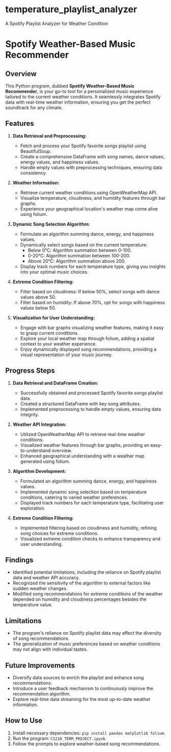 # temperature_playlist_analyzer
A Spotify Playlist Analyzer for Weather Condition

# Spotify Weather-Based Music Recommender

## Overview

This Python program, dubbed **Spotify Weather-Based Music Recommender**, is your go-to tool for a personalized music experience tailored to the current weather conditions. It seamlessly integrates Spotify data with real-time weather information, ensuring you get the perfect soundtrack for any climate.

## Features

1. **Data Retrieval and Preprocessing:**
   - Fetch and process your Spotify favorite songs playlist using BeautifulSoup.
   - Create a comprehensive DataFrame with song names, dance values, energy values, and happiness values.
   - Handle empty values with preprocessing techniques, ensuring data consistency.

2. **Weather Information:**
   - Retrieve current weather conditions using OpenWeatherMap API.
   - Visualize temperature, cloudiness, and humidity features through bar graphs.
   - Experience your geographical location's weather map come alive using folium.

3. **Dynamic Song Selection Algorithm:**
   - Formulate an algorithm summing dance, energy, and happiness values.
   - Dynamically select songs based on the current temperature:
     - Below 0°C: Algorithm summation between 0-100.
     - 0-20°C: Algorithm summation between 100-200.
     - Above 20°C: Algorithm summation above 200.
   - Display track numbers for each temperature type, giving you insights into your optimal music choices.

4. **Extreme Condition Filtering:**
   - Filter based on cloudiness: If below 50%, select songs with dance values above 50.
   - Filter based on humidity: If above 70%, opt for songs with happiness values below 50.

5. **Visualization for User Understanding:**
   - Engage with bar graphs visualizing weather features, making it easy to grasp current conditions.
   - Explore your local weather map through folium, adding a spatial context to your weather experience.
   - Enjoy dynamically displayed song recommendations, providing a visual representation of your music journey.
     
## Progress Steps

1. **Data Retrieval and DataFrame Creation:**
   - Successfully obtained and processed Spotify favorite songs playlist data.
   - Created a structured DataFrame with key song attributes.
   - Implemented preprocessing to handle empty values, ensuring data integrity.

2. **Weather API Integration:**
   - Utilized OpenWeatherMap API to retrieve real-time weather conditions.
   - Visualized weather features through bar graphs, providing an easy-to-understand overview.
   - Enhanced geographical understanding with a weather map generated using folium.

3. **Algorithm Development:**
   - Formulated an algorithm summing dance, energy, and happiness values.
   - Implemented dynamic song selection based on temperature conditions, catering to varied weather preferences.
   - Displayed track numbers for each temperature type, facilitating user exploration.

4. **Extreme Condition Filtering:**
   - Implemented filtering based on cloudiness and humidity, refining song choices for extreme conditions.
   - Visualized extreme condition checks to enhance transparency and user understanding.

## Findings

- Identified potential limitations, including the reliance on Spotify playlist data and weather API accuracy.
- Recognized the sensitivity of the algorithm to external factors like sudden weather changes.
- Modified song recommendations for extreme conditions of the weather depended on humidity and cloudiness percentages besides the temperature value.


## Limitations

- The program's reliance on Spotify playlist data may affect the diversity of song recommendations.
- The generalization of music preferences based on weather conditions may not align with individual tastes.

## Future Improvements

- Diversify data sources to enrich the playlist and enhance song recommendations.
- Introduce a user feedback mechanism to continuously improve the recommendation algorithm.
- Explore real-time data streaming for the most up-to-date weather information.

## How to Use

1. Install necessary dependencies: `pip install pandas matplotlib folium`.
2. Run the program: `CS210_TERM_PROJECT.ipynb`.
3. Follow the prompts to explore weather-based song recommendations.



